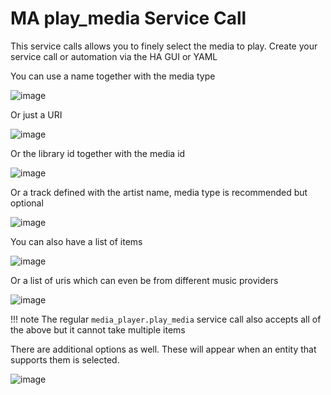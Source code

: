 # MA play_media Service Call

This service calls allows you to finely select the media to play. Create your service call or automation via the HA GUI or YAML

You can use a name together with the media type

![image](https://github.com/music-assistant/hass-music-assistant/assets/19848947/b142459a-4e21-4332-868e-a8c8a3bed9ea)

Or just a URI

![image](https://github.com/music-assistant/hass-music-assistant/assets/19848947/38e9815b-90f9-4a77-9bc2-6d80ba56bb7b)

Or the library id together with the media id

![image](https://github.com/music-assistant/hass-music-assistant/assets/19848947/32f4c0b2-6c60-4cde-bb68-c56c5753b608)

Or a track defined with the artist name, media type is recommended but optional

![image](https://github.com/music-assistant/hass-music-assistant/assets/19848947/cc77394b-21bf-4963-80e8-6b2349ed9979)

You can also have a list of items

![image](https://github.com/music-assistant/hass-music-assistant/assets/19848947/84a5f42f-b110-4a1c-8339-2bab1c112a0a)

Or a list of uris which can even be from different music providers

![image](https://github.com/music-assistant/hass-music-assistant/assets/19848947/d084bc6d-efaf-4d2f-bb77-0b3110797cad)

!!! note
    The regular `media_player.play_media` service call also accepts all of the above but it cannot take multiple items

There are additional options as well. These will appear when an entity that supports them is selected.

![image](https://github.com/music-assistant/hass-music-assistant/assets/19848947/010cca85-9e2c-40e8-b02e-87a1d17cce7c)
